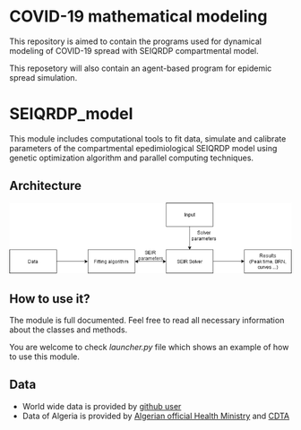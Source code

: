 # COVID-19 mathematical modeling

This repository is aimed to contain the programs used for dynamical modeling of COVID-19 spread with SEIQRDP compartmental model.

This reposetory will also contain an agent-based program for epidemic spread simulation.

# SEIQRDP_model

This module includes computational tools to fit data, simulate and calibrate
parameters of the compartmental epedimiological SEIQRDP model using genetic 
optimization algorithm and parallel computing techniques.

## Architecture

![The architecture of the module](/images/Diagram.png)


## How to use it?

The module is full documented. Feel free to read all necessary information
about the classes and methods. 

You are welcome to check *launcher.py* file which shows an example of
how to use this module.

## Data

* World wide data is provided by [github user](https://raw.githubusercontent.com/datasets/covid-19/master/data/time-series-19-covid-combined.csv)
* Data of Algeria is provided by [Algerian official Health Ministry](http://covid19.sante.gov.dz/carte/) and [CDTA](https://covid19.cdta.dz/dashboard/production/index.php#)
